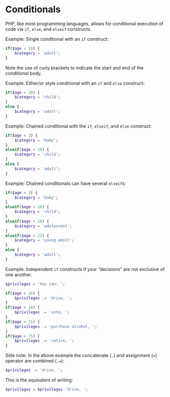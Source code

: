 # Conditionals
PHP, like most programming languages, allows for conditional execution of code via `if`, `else`, and `elseif` constructs.

Example: Single conditional with an `if` construct:

```php
if($age > 18) {
    $category = 'adult';
}
```

Note the use of curly brackets to indicate the start and end of the conditional body.

Example: Either/or style conditional with an `if` and `else` construct:
```php
if($age < 18) {
    $category = 'child';
}
else {
    $category = 'adult';
}
```

Example: Chained conditional with the `if`, `elseif`, and `else` construct:
```php
if($age < 3) {
    $category = 'baby';
}
elseif($age < 18) {
    $category = 'child';
}
else {
    $category = 'adult';
}
```

Example: Chained conditionals can have several `elseif`s:
```php
if($age < 3) {
    $category = 'baby';
}
elseif($age < 16) {
    $category = 'child';
}
elseif($age < 18) {
    $category = 'adolescent';
}
elseif($age < 21) {
    $category = 'young adult';
}
else {
    $category = 'adult';
}
```

Example: Independent `if` constructs if your &ldquo;decisions&rdquo; are not exclusive of one another.

```php
$privileges = 'You can: ';

if($age > 16) {
    $privileges .= 'drive, ';
}
if($age > 18) {
    $privileges .= 'vote, ';
}
if($age > 21) {
    $privileges .= 'purchase alcohol, ';
}
if($age > 75) {
    $privileges .= 'retire, ';
}
```

Side note: In the above example the concatenate (`.`) and assignment (`=`) operator are combined (`.=`):

```php
$privileges .= 'drive, ';
```

This is the equivalent of writing:

```php
$privileges = $privileges.'drive, ';
```
